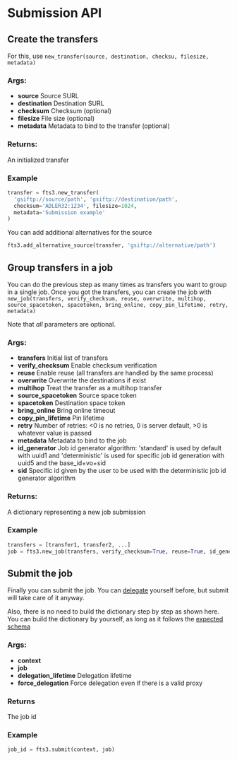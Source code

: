 Submission API
==============

Create the transfers
--------------------
For this, use `new_transfer(source, destination, checksu, filesize, metadata)`

### Args:
* **source**      Source SURL
* **destination** Destination SURL
* **checksum**    Checksum (optional)
* **filesize**    File size (optional)
* **metadata**    Metadata to bind to the transfer (optional)

### Returns:
An initialized transfer

### Example
```python
transfer = fts3.new_transfer(
  'gsiftp://source/path', 'gsiftp://destination/path',
  checksum='ADLER32:1234', filesize=1024,
  metadata='Submission example'
)
```

You can add additional alternatives for the source

```python
fts3.add_alternative_source(transfer, 'gsiftp://alternative/path')
```

Group transfers in a job
------------------------
You can do the previous step as many times as transfers you want to group in a single job.
Once you got the transfers, you can create the job with
`new_job(transfers, verify_checksum, reuse, overwrite, multihop, source_spacetoken, spacetoken, bring_online, copy_pin_lifetime, retry, metadata)`

Note that _all_ parameters are optional.

### Args:
* **transfers**         Initial list of transfers
* **verify_checksum**   Enable checksum verification
* **reuse**             Enable reuse (all transfers are handled by the same process)
* **overwrite**         Overwrite the destinations if exist
* **multihop**          Treat the transfer as a multihop transfer
* **source_spacetoken** Source space token
* **spacetoken**        Destination space token
* **bring_online**      Bring online timeout
* **copy_pin_lifetime** Pin lifetime
* **retry**             Number of retries: <0 is no retries, 0 is server default, >0 is whatever value is passed
* **metadata**          Metadata to bind to the job
* **id_generator**      Job id generator algorithm: 'standard' is used by default with uuid1 and 'deterministic' is used for specific job id generation with uuid5 and the base_id+vo+sid
* **sid** 				Specific id given by the user to be used with the deterministic job id generator algorithm
### Returns:
A dictionary representing a new job submission

### Example
```python
transfers = [transfer1, transfer2, ...]
job = fts3.new_job(transfers, verify_checksum=True, reuse=True, id_generator=JobIdGenerator.deterministic, sid='6067830a-8596-4093-86f4-3ab940ebf876' ...)
```

Submit the job
--------------
Finally you can submit the job. You can [delegate](README.md#delegate) yourself before, but submit will
take care of it anyway.

Also, there is no need to build the dictionary step by step as shown here. You can build the dictionary by yourself,
as long as it follows the [expected schema](../api-curl.md#get-the-submit-schema)

### Args:
* **context**
* **job**
* **delegation_lifetime** Delegation lifetime
* **force_delegation**    Force delegation even if there is a valid proxy

### Returns
The job id

### Example
```python
job_id = fts3.submit(context, job)
```
